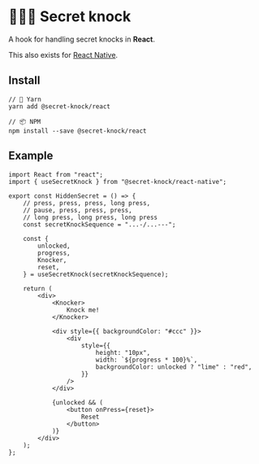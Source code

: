 # 🤫✊🚪 Secret knock
A hook for handling secret knocks in **React**.

This also exists for [React Native](https://www.npmjs.com/package/@secret-knock/react-native).

## Install
```
// 🧶 Yarn
yarn add @secret-knock/react

// 📦 NPM
npm install --save @secret-knock/react
```

## Example
```
import React from "react";
import { useSecretKnock } from "@secret-knock/react-native";

export const HiddenSecret = () => {
    // press, press, press, long press,
    // pause, press, press, press,
    // long press, long press, long press
    const secretKnockSequence = "...-/...---";

    const {
        unlocked,
        progress,
        Knocker,
        reset,
    } = useSecretKnock(secretKnockSequence);

    return (
        <div>
            <Knocker>
                Knock me!
            </Knocker>

            <div style={{ backgroundColor: "#ccc" }}>
                <div
                    style={{
                        height: "10px",
                        width: `${progress * 100}%`,
                        backgroundColor: unlocked ? "lime" : "red",
                    }}
                />
            </div>

            {unlocked && (
                <button onPress={reset}>
                    Reset
                </button>
            )}
        </div>
    );
};
```
